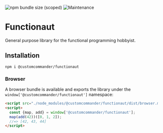 ![npm bundle size (scoped)](https://img.shields.io/bundlephobia/min/@customcommander/functionaut)
![Maintenance](https://img.shields.io/maintenance/yes/2022)

# Functionaut

General purpose library for the functional programming hobbyist.

## Installation

```
npm i @customcommander/functionaut
```

### Browser

A browser bundle is available and exports the library under the `window['@customcommander/functionaut']` namespace:

```html
<script src="./node_modules/@customcommander/functionaut/dist/browser.min.js"></script>
<script>
  const {map, add} = window['@customcommander/functionaut'];
  map(add(42))([0, 1, 2]);
  //=> [42, 43, 44]
</script>
```
